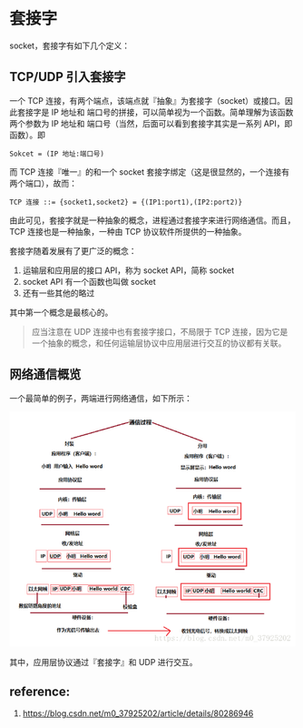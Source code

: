 # 套接字

socket，套接字有如下几个定义：

## TCP/UDP 引入套接字

一个 TCP 连接，有两个端点，该端点就『抽象』为套接字（socket）或接口。因此套接字是 IP 地址和 端口号的拼接，可以简单视为一个函数。简单理解为该函数两个参数为 IP 地址和 端口号（当然，后面可以看到套接字其实是一系列 API，即函数）。即
```
Sokcet = (IP 地址:端口号)
```

而 TCP 连接『唯一』的和一个 socket 套接字绑定（这是很显然的，一个连接有两个端口），故而：
```
TCP 连接 ::= {socket1,socket2} = {(IP1:port1),(IP2:port2)}
```

由此可见，套接字就是一种抽象的概念，进程通过套接字来进行网络通信。而且，TCP 连接也是一种抽象，一种由 TCP 协议软件所提供的一种抽象。

套接字随着发展有了更广泛的概念：
1. 运输层和应用层的接口 API，称为 socket API，简称 socket
2. socket API 有一个函数也叫做 socket
3. 还有一些其他的略过

其中第一个概念是最核心的。

> 应当注意在 UDP 连接中也有套接字接口，不局限于 TCP 连接，因为它是一个抽象的概念，和任何运输层协议中应用层进行交互的协议都有关联。

## 网络通信概览

一个最简单的例子，两端进行网络通信，如下所示：

![](image/20180511221303243.png)

其中，应用层协议通过『套接字』和 UDP 进行交互。


## reference:
1. https://blog.csdn.net/m0_37925202/article/details/80286946
